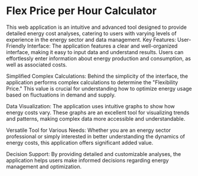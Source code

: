 # Flex Price per Hour Calculator
This web application is an intuitive and advanced tool designed to provide detailed energy cost analyses, catering to users with varying levels of experience in the energy sector and data management.
Key Features:
User-Friendly Interface: The application features a clear and well-organized interface, making it easy to input data and understand results. Users can effortlessly enter information about energy production and consumption, as well as associated costs.

Simplified Complex Calculations:
Behind the simplicity of the interface, the application performs complex calculations to determine the "Flexibility Price." This value is crucial for understanding how to optimize energy usage based on fluctuations in demand and supply.

Data Visualization:
The application uses intuitive graphs to show how energy costs vary. These graphs are an excellent tool for visualizing trends and patterns, making complex data more accessible and understandable.

Versatile Tool for Various Needs:
Whether you are an energy sector professional or simply interested in better understanding the dynamics of energy costs, this application offers significant added value.

Decision Support:
By providing detailed and customizable analyses, the application helps users make informed decisions regarding energy management and optimization.
